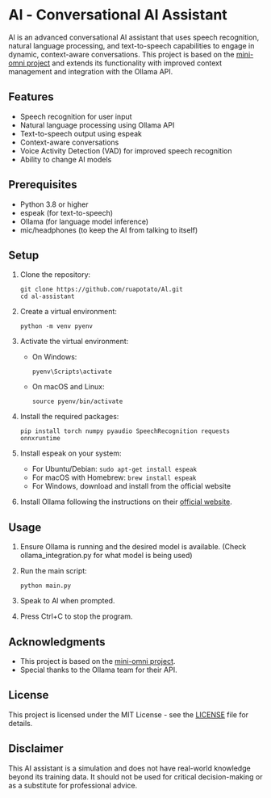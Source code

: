 # Al - Conversational AI Assistant

Al is an advanced conversational AI assistant that uses speech recognition, natural language processing, and text-to-speech capabilities to engage in dynamic, context-aware conversations. This project is based on the [mini-omni project](https://github.com/gpt-omni/mini-omni) and extends its functionality with improved context management and integration with the Ollama API.

## Features

- Speech recognition for user input
- Natural language processing using Ollama API
- Text-to-speech output using espeak
- Context-aware conversations
- Voice Activity Detection (VAD) for improved speech recognition
- Ability to change AI models

## Prerequisites

- Python 3.8 or higher
- espeak (for text-to-speech)
- Ollama (for language model inference)
- mic/headphones (to keep the AI from talking to itself)

## Setup

1. Clone the repository:
   ```
   git clone https://github.com/ruapotato/Al.git
   cd al-assistant
   ```

2. Create a virtual environment:
   ```
   python -m venv pyenv
   ```

3. Activate the virtual environment:
   - On Windows:
     ```
     pyenv\Scripts\activate
     ```
   - On macOS and Linux:
     ```
     source pyenv/bin/activate
     ```

4. Install the required packages:
   ```
   pip install torch numpy pyaudio SpeechRecognition requests onnxruntime
   ```

5. Install espeak on your system:
   - For Ubuntu/Debian: `sudo apt-get install espeak`
   - For macOS with Homebrew: `brew install espeak`
   - For Windows, download and install from the official website

6. Install Ollama following the instructions on their [official website](https://ollama.ai/).


## Usage

1. Ensure Ollama is running and the desired model is available. (Check ollama_integration.py for what model is being used)

2. Run the main script:
   ```
   python main.py
   ```

3. Speak to Al when prompted.

4. Press Ctrl+C to stop the program.

## Acknowledgments

- This project is based on the [mini-omni project](https://github.com/gpt-omni/mini-omni).
- Special thanks to the Ollama team for their API.

## License

This project is licensed under the MIT License - see the [LICENSE](LICENSE) file for details.

## Disclaimer

This AI assistant is a simulation and does not have real-world knowledge beyond its training data. It should not be used for critical decision-making or as a substitute for professional advice.
